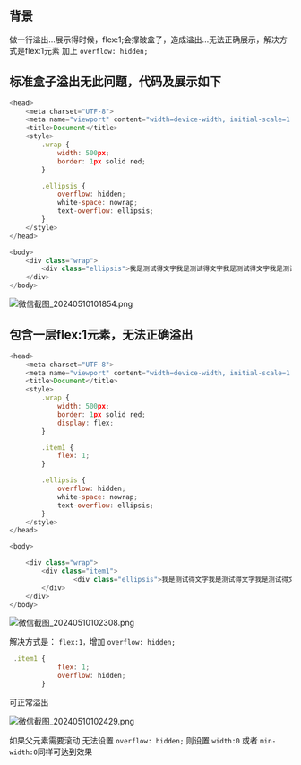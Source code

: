 ## 背景
做一行溢出...展示得时候，flex:1;会撑破盒子，造成溢出...无法正确展示，解决方式是flex:1元素 加上 `overflow: hidden;`

## 标准盒子溢出无此问题，代码及展示如下

```js
<head>
    <meta charset="UTF-8">
    <meta name="viewport" content="width=device-width, initial-scale=1.0">
    <title>Document</title>
    <style>
        .wrap {
            width: 500px;
            border: 1px solid red;
        }

        .ellipsis {
            overflow: hidden;
            white-space: nowrap;
            text-overflow: ellipsis;
        }
    </style>
</head>

<body>
    <div class="wrap">
        <div class="ellipsis">我是测试得文字我是测试得文字我是测试得文字我是测试得文字我是测试得文字我是测试得文字</div>
    </div>
</body>
```

![微信截图_20240510101854.png](https://p6-juejin.byteimg.com/tos-cn-i-k3u1fbpfcp/508f57406266447e979765dada44aea8~tplv-k3u1fbpfcp-jj-mark:0:0:0:0:q75.image#?w=715&h=97&s=27461&e=jpg&b=fffefe)

## 包含一层flex:1元素，无法正确溢出


```js
<head>
    <meta charset="UTF-8">
    <meta name="viewport" content="width=device-width, initial-scale=1.0">
    <title>Document</title>
    <style>
        .wrap {
            width: 500px;
            border: 1px solid red;
            display: flex;
        }

        .item1 {
            flex: 1;
        }

        .ellipsis {
            overflow: hidden;
            white-space: nowrap;
            text-overflow: ellipsis;
        }
    </style>
</head>

<body>

    <div class="wrap">
        <div class="item1">
                <div class="ellipsis">我是测试得文字我是测试得文字我是测试得文字我是测试得文字我是测试得文字我是测试得文字</div>
        </div>
    </div>
</body>
```

![微信截图_20240510102308.png](https://p3-juejin.byteimg.com/tos-cn-i-k3u1fbpfcp/b941644942444e59bce1fc74f06b400c~tplv-k3u1fbpfcp-jj-mark:0:0:0:0:q75.image#?w=881&h=90&s=33840&e=jpg&b=fffdfd)

解决方式是： `flex:1，`增加 `overflow: hidden;`


```js
 .item1 {
            flex: 1;
            overflow: hidden;
        }
```

可正常溢出

![微信截图_20240510102429.png](https://p9-juejin.byteimg.com/tos-cn-i-k3u1fbpfcp/d57ffada3e8949fca040c12aa938750d~tplv-k3u1fbpfcp-jj-mark:0:0:0:0:q75.image#?w=716&h=77&s=27108&e=jpg&b=fefdfd)

如果父元素需要滚动 无法设置  `overflow: hidden;` 则设置 `width:0` 或者  `min-width:0`同样可达到效果


